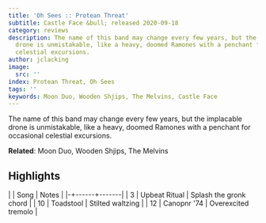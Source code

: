 ```yaml
---
title: 'Oh Sees :: Protean Threat'
subtitle: Castle Face &bull; released 2020-09-18
category: reviews
description: The name of this band may change every few years, but the implacable
  drone is unmistakable, like a heavy, doomed Ramones with a penchant for occasional
  celestial excursions.
author: jclacking
image:
  src: ''
index: Protean Threat, Oh Sees
tags: ''
keywords: Moon Duo, Wooden Shjips, The Melvins, Castle Face
---
```

The name of this band may change every few years, but the implacable drone is unmistakable, like a heavy, doomed Ramones with a penchant for occasional celestial excursions.<!--more-->

**Related**: Moon Duo, Wooden Shjips, The Melvins

## Highlights

| | Song | Notes |
|-+------+-------|
| 3 | Upbeat Ritual | Splash the gronk chord |
| 10 | Toadstool | Stilted waltzing |
| 12 | Canopnr '74 | Overexcited tremolo |

